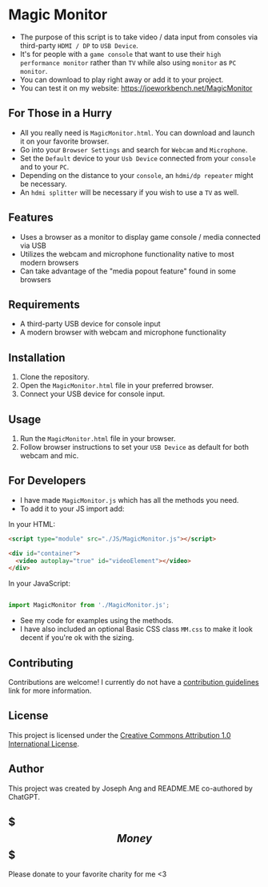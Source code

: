 # Magic Monitor

- The purpose of this script is to take video / data input from consoles via third-party `HDMI / DP` to `USB Device`.
- It's for people with a `game console` that want to use their `high performance monitor` rather than `TV` while also using `monitor` as `PC monitor`.
- You can download to play right away or add it to your project.
- You can test it on my website: https://joeworkbench.net/MagicMonitor

## For Those in a Hurry

- All you really need is `MagicMonitor.html`. You can download and launch it on your favorite browser.
- Go into your `Browser Settings` and search for `Webcam` and `Microphone`.
- Set the `Default` device to your `Usb Device` connected from your `console` and to your `PC`.
- Depending on the distance to your `console`, an `hdmi/dp repeater` might be necessary.
- An `hdmi splitter` will be necessary if you wish to use a `TV` as well.

## Features

- Uses a browser as a monitor to display game console / media connected via USB
- Utilizes the webcam and microphone functionality native to most modern browsers
- Can take advantage of the "media popout feature" found in some browsers

## Requirements

- A third-party USB device for console input
- A modern browser with webcam and microphone functionality

## Installation

1. Clone the repository.
2. Open the `MagicMonitor.html` file in your preferred browser.
3. Connect your USB device for console input.

## Usage

1. Run the `MagicMonitor.html` file in your browser.
2. Follow browser instructions to set your `USB Device` as default for both webcam and mic.

## For Developers

- I have made `MagicMonitor.js` which has all the methods you need.
- To add it to your JS import add:

In your HTML:
```HTML
<script type="module" src="./JS/MagicMonitor.js"></script>

<div id="container">
  <video autoplay="true" id="videoElement"></video>
</div>
```

In your JavaScript:
```javascript

import MagicMonitor from './MagicMonitor.js';
```

- See my code for examples using the methods.
- I have also included an optional Basic CSS class `MM.css` to make it look decent if you're ok with the sizing.

## Contributing

Contributions are welcome! I currently do not have a [contribution guidelines](CONTRIBUTING.md) link for more information.

## License

This project is licensed under the [Creative Commons Attribution 1.0 International License](http://creativecommons.org/licenses/by/1.0/).

## Author

This project was created by Joseph Ang and README.ME co-authored by ChatGPT.

## $$$ Money $$$

Please donate to your favorite charity for me <3
